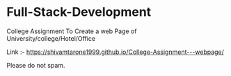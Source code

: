 # Full-Stack-Development


College Assignment
To Create a web Page of University/college/Hotel/Office

Link :- https://shivamtarone1999.github.io/College-Assignment---webpage/

Please do not spam.

